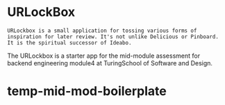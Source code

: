 # URLockBox

    URLockbox is a small application for tossing various forms of inspiration for later review. It's not unlike Delicious or Pinboard. It is the spiritual successor of Ideabo.

The URLockbox is a starter app for the mid-module assessment for backend engineering module4 at TuringSchool of Software and Design.
# temp-mid-mod-boilerplate
